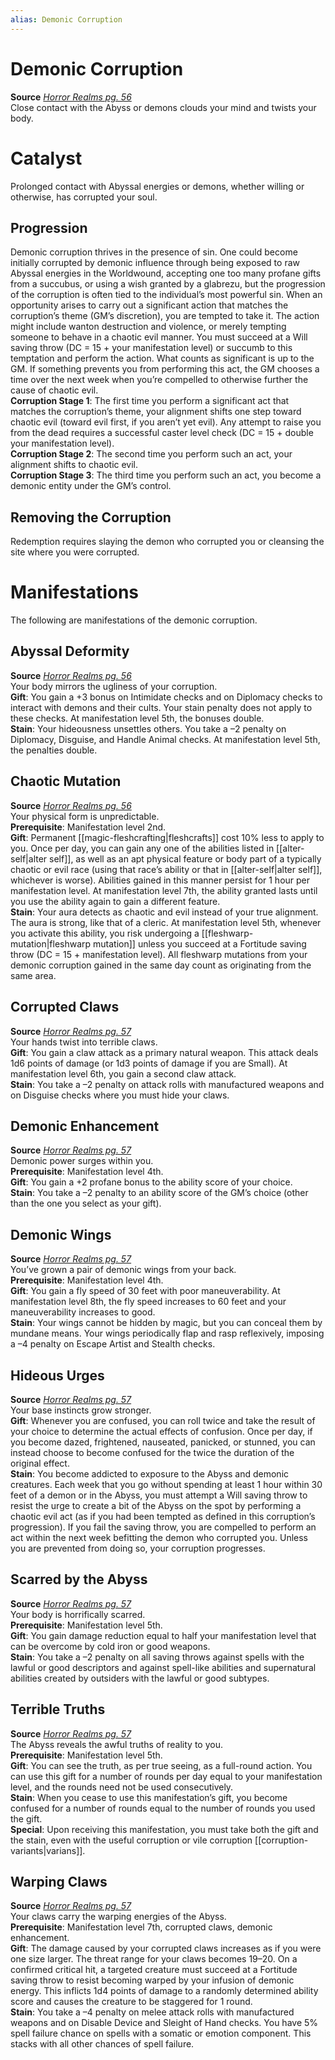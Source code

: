 ```yaml
---
alias: Demonic Corruption
---
```


# Demonic Corruption

**Source** [_Horror Realms pg. 56_](http://paizo.com/products/btpy9op8?Pathfinder-Campaign-Setting-Horror-Realms)  
Close contact with the Abyss or demons clouds your mind and twists your body.  

# Catalyst

Prolonged contact with Abyssal energies or demons, whether willing or otherwise, has corrupted your soul.  

## Progression

Demonic corruption thrives in the presence of sin. One could become initially corrupted by demonic influence through being exposed to raw Abyssal energies in the Worldwound, accepting one too many profane gifts from a succubus, or using a wish granted by a glabrezu, but the progression of the corruption is often tied to the individual’s most powerful sin. When an opportunity arises to carry out a significant action that matches the corruption’s theme (GM’s discretion), you are tempted to take it. The action might include wanton destruction and violence, or merely tempting someone to behave in a chaotic evil manner. You must succeed at a Will saving throw (DC = 15 + your manifestation level) or succumb to this temptation and perform the action. What counts as significant is up to the GM. If something prevents you from performing this act, the GM chooses a time over the next week when you’re compelled to otherwise further the cause of chaotic evil.  
**Corruption Stage 1**: The first time you perform a significant act that matches the corruption’s theme, your alignment shifts one step toward chaotic evil (toward evil first, if you aren’t yet evil). Any attempt to raise you from the dead requires a successful caster level check (DC = 15 + double your manifestation level).  
**Corruption Stage 2**: The second time you perform such an act, your alignment shifts to chaotic evil.  
**Corruption Stage 3**: The third time you perform such an act, you become a demonic entity under the GM’s control.  

## Removing the Corruption

Redemption requires slaying the demon who corrupted you or cleansing the site where you were corrupted.  

# Manifestations

The following are manifestations of the demonic corruption.  

## Abyssal Deformity

**Source** [_Horror Realms pg. 56_](http://paizo.com/products/btpy9op8?Pathfinder-Campaign-Setting-Horror-Realms)  
Your body mirrors the ugliness of your corruption.  
**Gift**: You gain a +3 bonus on Intimidate checks and on Diplomacy checks to interact with demons and their cults. Your stain penalty does not apply to these checks. At manifestation level 5th, the bonuses double.  
**Stain**: Your hideousness unsettles others. You take a –2 penalty on Diplomacy, Disguise, and Handle Animal checks. At manifestation level 5th, the penalties double.  

## Chaotic Mutation

**Source** [_Horror Realms pg. 56_](http://paizo.com/products/btpy9op8?Pathfinder-Campaign-Setting-Horror-Realms)  
Your physical form is unpredictable.  
**Prerequisite**: Manifestation level 2nd.  
**Gift**: Permanent [[magic-fleshcrafting|fleshcrafts]] cost 10% less to apply to you. Once per day, you can gain any one of the abilities listed in [[alter-self|alter self]], as well as an apt physical feature or body part of a typically chaotic or evil race (using that race’s ability or that in [[alter-self|alter self]], whichever is worse). Abilities gained in this manner persist for 1 hour per manifestation level. At manifestation level 7th, the ability granted lasts until you use the ability again to gain a different feature.  
**Stain**: Your aura detects as chaotic and evil instead of your true alignment. The aura is strong, like that of a cleric. At manifestation level 5th, whenever you activate this ability, you risk undergoing a [[fleshwarp-mutation|fleshwarp mutation]] unless you succeed at a Fortitude saving throw (DC = 15 + manifestation level). All fleshwarp mutations from your demonic corruption gained in the same day count as originating from the same area.  

## Corrupted Claws

**Source** [_Horror Realms pg. 57_](http://paizo.com/products/btpy9op8?Pathfinder-Campaign-Setting-Horror-Realms)  
Your hands twist into terrible claws.  
**Gift**: You gain a claw attack as a primary natural weapon. This attack deals 1d6 points of damage (or 1d3 points of damage if you are Small). At manifestation level 6th, you gain a second claw attack.  
**Stain**: You take a –2 penalty on attack rolls with manufactured weapons and on Disguise checks where you must hide your claws.  

## Demonic Enhancement

**Source** [_Horror Realms pg. 57_](http://paizo.com/products/btpy9op8?Pathfinder-Campaign-Setting-Horror-Realms)  
Demonic power surges within you.  
**Prerequisite**: Manifestation level 4th.  
**Gift**: You gain a +2 profane bonus to the ability score of your choice.  
**Stain**: You take a –2 penalty to an ability score of the GM’s choice (other than the one you select as your gift).  

## Demonic Wings

**Source** [_Horror Realms pg. 57_](http://paizo.com/products/btpy9op8?Pathfinder-Campaign-Setting-Horror-Realms)  
You’ve grown a pair of demonic wings from your back.  
**Prerequisite**: Manifestation level 4th.  
**Gift**: You gain a fly speed of 30 feet with poor maneuverability. At manifestation level 8th, the fly speed increases to 60 feet and your maneuverability increases to good.  
**Stain**: Your wings cannot be hidden by magic, but you can conceal them by mundane means. Your wings periodically flap and rasp reflexively, imposing a –4 penalty on Escape Artist and Stealth checks.  

## Hideous Urges

**Source** [_Horror Realms pg. 57_](http://paizo.com/products/btpy9op8?Pathfinder-Campaign-Setting-Horror-Realms)  
Your base instincts grow stronger.  
**Gift**: Whenever you are confused, you can roll twice and take the result of your choice to determine the actual effects of confusion. Once per day, if you become dazed, frightened, nauseated, panicked, or stunned, you can instead choose to become confused for the twice the duration of the original effect.  
**Stain**: You become addicted to exposure to the Abyss and demonic creatures. Each week that you go without spending at least 1 hour within 30 feet of a demon or in the Abyss, you must attempt a Will saving throw to resist the urge to create a bit of the Abyss on the spot by performing a chaotic evil act (as if you had been tempted as defined in this corruption’s progression). If you fail the saving throw, you are compelled to perform an act within the next week befitting the demon who corrupted you. Unless you are prevented from doing so, your corruption progresses.  

## Scarred by the Abyss

**Source** [_Horror Realms pg. 57_](http://paizo.com/products/btpy9op8?Pathfinder-Campaign-Setting-Horror-Realms)  
Your body is horrifically scarred.  
**Prerequisite**: Manifestation level 5th.  
**Gift**: You gain damage reduction equal to half your manifestation level that can be overcome by cold iron or good weapons.  
**Stain**: You take a –2 penalty on all saving throws against spells with the lawful or good descriptors and against spell-like abilities and supernatural abilities created by outsiders with the lawful or good subtypes.  

## Terrible Truths

**Source** [_Horror Realms pg. 57_](http://paizo.com/products/btpy9op8?Pathfinder-Campaign-Setting-Horror-Realms)  
The Abyss reveals the awful truths of reality to you.  
**Prerequisite**: Manifestation level 5th.  
**Gift**: You can see the truth, as per true seeing, as a full-round action. You can use this gift for a number of rounds per day equal to your manifestation level, and the rounds need not be used consecutively.  
**Stain**: When you cease to use this manifestation’s gift, you become confused for a number of rounds equal to the number of rounds you used the gift.  
**Special**: Upon receiving this manifestation, you must take both the gift and the stain, even with the useful corruption or vile corruption [[corruption-variants|varians]].

## Warping Claws

**Source** [_Horror Realms pg. 57_](http://paizo.com/products/btpy9op8?Pathfinder-Campaign-Setting-Horror-Realms)  
Your claws carry the warping energies of the Abyss.  
**Prerequisite**: Manifestation level 7th, corrupted claws, demonic enhancement.  
**Gift**: The damage caused by your corrupted claws increases as if you were one size larger. The threat range for your claws becomes 19–20. On a confirmed critical hit, a targeted creature must succeed at a Fortitude saving throw to resist becoming warped by your infusion of demonic energy. This inflicts 1d4 points of damage to a randomly determined ability score and causes the creature to be staggered for 1 round.  
**Stain**: You take a –4 penalty on melee attack rolls with manufactured weapons and on Disable Device and Sleight of Hand checks. You have 5% spell failure chance on spells with a somatic or emotion component. This stacks with all other chances of spell failure.
